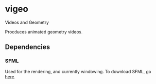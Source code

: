 # vigeo
Videos and Geometry

Procduces animated geometry videos.

## Dependencies

### SFML 

Used for the rendering, and currently windowing. To download SFML, go [here](https://www.sfml-dev.org/download.php).
